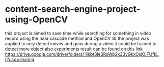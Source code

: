# content-search-engine-project-using-OpenCV
this project is aimed to save time while searching for something in video record using the haar cascade method and OpenCV lib
the project was applied to only detect knives and guns during a video it could be trained to detect more object also
experiments result can be found on this link https://drive.google.com/drive/folders/1likbt3le3RoWp2k33vGkxOsjOIFUfkLr?usp=sharing
